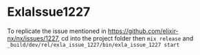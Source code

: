 # ExlaIssue1227

To replicate the issue mentioned in https://github.com/elixir-nx/nx/issues/1227, cd into the project folder then `mix release` and `_build/dev/rel/exla_issue_1227/bin/exla_issue_1227 start`
